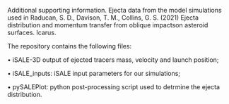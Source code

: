 Additional supporting information. Ejecta data from the model simulations used in Raducan, S. D., Davison, T. M., Collins, G. S. (2021) Ejecta distribution and momentum transfer from oblique impactson asteroid surfaces. Icarus.

The repository contains the following files:

• iSALE-3D output of ejected tracers mass, velocity and launch position;

• iSALE_inputs: iSALE input parameters for our simulations;

• pySALEPlot: python post-processing script used to detrmine the ejecta distribution.
